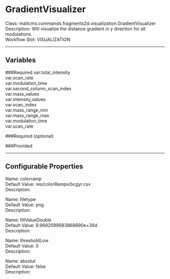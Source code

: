 # GradientVisualizer
Class: maltcms.commands.fragments2d.visualization.GradientVisualizer  
Description: Will visualize the distance gradient in y direction for all modulations.  
Workflow Slot: VISUALIZATION  

---

## Variables
###Required
var.total_intensity  
var.scan_rate  
var.modulation_time  
var.second_column_scan_index  
var.mass_values  
var.intensity_values  
var.scan_index  
var.mass_range_min  
var.mass_range_max  
var.modulation_time  
var.scan_rate  

###Required (optional)

###Provided


---

## Configurable Properties
Name: colorramp  
Default Value: res/colorRamps/bcgyr.csv  
Description:   
  
Name: filetype  
Default Value: png  
Description:   
  
Name: fillValueDouble  
Default Value: 9.9692099683868690e+36d  
Description:   
  
Name: thresholdLow  
Default Value: 0  
Description:   
  
Name: absolut  
Default Value: false  
Description:   
  

